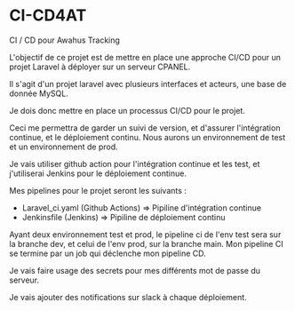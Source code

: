 # CI-CD4AT
CI / CD pour Awahus Tracking


L'objectif de ce projet est de mettre en place une approche CI/CD pour un projet Laravel à déployer sur un serveur CPANEL.

Il s'agit d'un projet laravel avec plusieurs interfaces et acteurs, une base de donnée MySQL.

Je dois donc mettre en place un processus CI/CD pour le projet.

Ceci me permettra de garder un suivi de version, et d'assurer l'intégration continue, et le déploiement continu.
Nous aurons un environnement de test et un environnement de prod.

Je vais utiliser github action pour l'intégration continue et les test, 
et j'utiliserai Jenkins pour le déploiement continue.

Mes pipelines pour le projet seront les suivants :
- Laravel_ci.yaml (Github Actions) => Pipiline d'intégration continue
- Jenkinsfile (Jenkins) => Pipiline de déploiement continu

Ayant deux environnement test et prod, le pipeline ci de l'env test sera sur la branche dev, et celui de l'env prod, sur la branche main.
Mon pipeline CI se termine par un job qui déclenche mon pipeline CD.

Je vais faire usage des secrets pour mes différents mot de passe du serveur.

Je vais ajouter des notifications sur slack à chaque déploiement.
